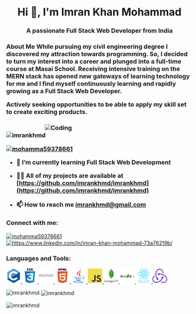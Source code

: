 <h1 align="center">Hi 👋, I'm Imran Khan Mohammad</h1>
<h3 align="center">A passionate Full Stack Web Developer from India</h3>
<h3>About Me
While pursuing my civil engineering degree I discovered my attraction towards programming. So, I decided to turn my interest into a career and plunged into a full-time course at Masai School. Receiving intensive training on the MERN stack has opened new gateways of learning technology for me and I find myself continuously learning and rapidly growing as a Full Stack Web Developer.

Actively seeking opportunities to be able to apply my skill set to create exciting products.<h3>
<img align="right" alt="Coding" width="400" src="https://cdn.dribbble.com/users/1162077/screenshots/3848914/programmer.gif">
<p align="left"> <img src="https://komarev.com/ghpvc/?username=imrankhmd&label=Profile%20views&color=0e75b6&style=flat" alt="imrankhmd" /> </p>

<p align="left"> <a href="https://twitter.com/mohamma59378661" target="blank"><img src="https://img.shields.io/twitter/follow/mohamma59378661?logo=twitter&style=for-the-badge" alt="mohamma59378661" /></a> </p>

- 🌱 I’m currently learning **Full Stack Web Development**

- 👨‍💻 All of my projects are available at [https://github.com/imrankhmd/imrankhmd](https://github.com/imrankhmd/imrankhmd)

- 📫 How to reach me **imrankhmd@gmail.com**

<h3 align="left">Connect with me:</h3>
<p align="left">
<a href="https://twitter.com/mohamma59378661" target="blank"><img align="center" src="https://raw.githubusercontent.com/rahuldkjain/github-profile-readme-generator/master/src/images/icons/Social/twitter.svg" alt="mohamma59378661" height="30" width="40" /></a>
<a href="https://linkedin.com/in/https://www.linkedin.com/in/imran-khan-mohammad-73a76219b/" target="blank"><img align="center" src="https://raw.githubusercontent.com/rahuldkjain/github-profile-readme-generator/master/src/images/icons/Social/linked-in-alt.svg" alt="https://www.linkedin.com/in/imran-khan-mohammad-73a76219b/" height="30" width="40" /></a>
</p>

<h3 align="left">Languages and Tools:</h3>
<p align="left"> <a href="https://www.cprogramming.com/" target="_blank" rel="noreferrer"> <img src="https://raw.githubusercontent.com/devicons/devicon/master/icons/c/c-original.svg" alt="c" width="40" height="40"/> </a> <a href="https://www.w3schools.com/css/" target="_blank" rel="noreferrer"> <img src="https://raw.githubusercontent.com/devicons/devicon/master/icons/css3/css3-original-wordmark.svg" alt="css3" width="40" height="40"/> </a> <a href="https://expressjs.com" target="_blank" rel="noreferrer"> <img src="https://raw.githubusercontent.com/devicons/devicon/master/icons/express/express-original-wordmark.svg" alt="express" width="40" height="40"/> </a> <a href="https://www.w3.org/html/" target="_blank" rel="noreferrer"> <img src="https://raw.githubusercontent.com/devicons/devicon/master/icons/html5/html5-original-wordmark.svg" alt="html5" width="40" height="40"/> </a> <a href="https://www.java.com" target="_blank" rel="noreferrer"> <img src="https://raw.githubusercontent.com/devicons/devicon/master/icons/java/java-original.svg" alt="java" width="40" height="40"/> </a> <a href="https://developer.mozilla.org/en-US/docs/Web/JavaScript" target="_blank" rel="noreferrer"> <img src="https://raw.githubusercontent.com/devicons/devicon/master/icons/javascript/javascript-original.svg" alt="javascript" width="40" height="40"/> </a> <a href="https://www.mongodb.com/" target="_blank" rel="noreferrer"> <img src="https://raw.githubusercontent.com/devicons/devicon/master/icons/mongodb/mongodb-original-wordmark.svg" alt="mongodb" width="40" height="40"/> </a> <a href="https://nodejs.org" target="_blank" rel="noreferrer"> <img src="https://raw.githubusercontent.com/devicons/devicon/master/icons/nodejs/nodejs-original-wordmark.svg" alt="nodejs" width="40" height="40"/> </a> <a href="https://reactjs.org/" target="_blank" rel="noreferrer"> <img src="https://raw.githubusercontent.com/devicons/devicon/master/icons/react/react-original-wordmark.svg" alt="react" width="40" height="40"/> </a> <a href="https://redux.js.org" target="_blank" rel="noreferrer"> <img src="https://raw.githubusercontent.com/devicons/devicon/master/icons/redux/redux-original.svg" alt="redux" width="40" height="40"/> </a> </p>

<p><img align="left" src="https://github-readme-stats.vercel.app/api/top-langs?username=imrankhmd&show_icons=true&locale=en&layout=compact" alt="imrankhmd" /></p>

<p>&nbsp;<img align="center" src="https://github-readme-stats.vercel.app/api?username=imrankhmd&show_icons=true&locale=en" alt="imrankhmd" /></p>

<p><img align="center" src="https://github-readme-streak-stats.herokuapp.com/?user=imrankhmd&" alt="imrankhmd" /></p>

